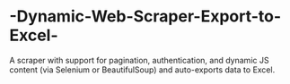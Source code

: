 # -Dynamic-Web-Scraper-Export-to-Excel-
A scraper with support for pagination, authentication, and dynamic JS content (via  Selenium or BeautifulSoup) and auto-exports data to Excel.
